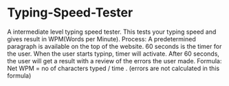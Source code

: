 # Typing-Speed-Tester
A intermediate level typing speed tester. This tests your typing speed and gives result in WPM(Words per Minute).
Process:
A predetermined paragraph is available on the top of the website.
60 seconds is the timer for the user.
When the user starts typinp, timer will activate.
After 60 seconds, the user will get a result with a review of the errors the user made.
Formula:
Net WPM = no of characters typed / time . (errors are not calculated in this formula)
